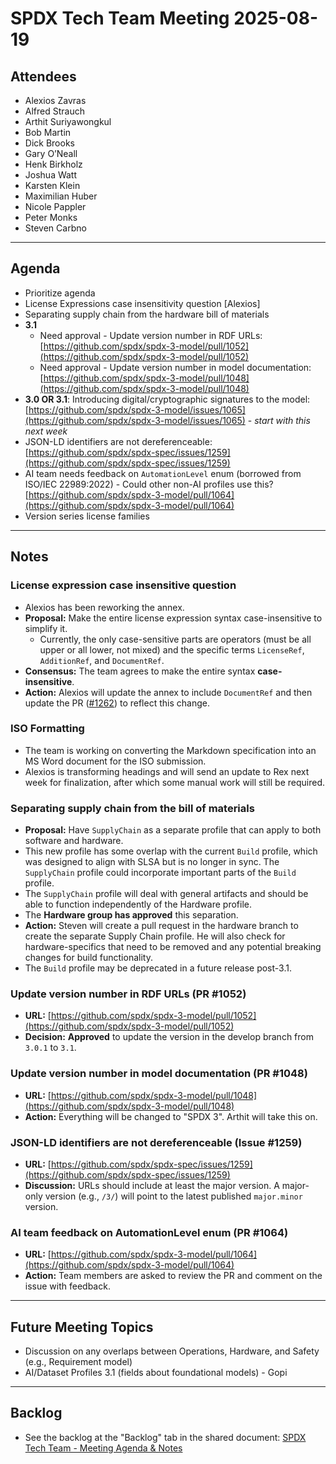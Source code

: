 # SPDX Tech Team Meeting 2025-08-19

## Attendees

  * Alexios Zavras
  * Alfred Strauch
  * Arthit Suriyawongkul
  * Bob Martin
  * Dick Brooks
  * Gary O’Neall
  * Henk Birkholz
  * Joshua Watt
  * Karsten Klein
  * Maximilian Huber
  * Nicole Pappler
  * Peter Monks
  * Steven Carbno

-----

## Agenda

  * Prioritize agenda
  * License Expressions case insensitivity question [Alexios]
  * Separating supply chain from the hardware bill of materials
  * **3.1**
      * Need approval - Update version number in RDF URLs: [https://github.com/spdx/spdx-3-model/pull/1052](https://github.com/spdx/spdx-3-model/pull/1052)
      * Need approval - Update version number in model documentation: [https://github.com/spdx/spdx-3-model/pull/1048](https://github.com/spdx/spdx-3-model/pull/1048)
  * **3.0 OR 3.1**: Introducing digital/cryptographic signatures to the model: [https://github.com/spdx/spdx-3-model/issues/1065](https://github.com/spdx/spdx-3-model/issues/1065) - *start with this next week*
  * JSON-LD identifiers are not dereferenceable: [https://github.com/spdx/spdx-spec/issues/1259](https://github.com/spdx/spdx-spec/issues/1259)
  * AI team needs feedback on `AutomationLevel` enum (borrowed from ISO/IEC 22989:2022) - Could other non-AI profiles use this? [https://github.com/spdx/spdx-3-model/pull/1064](https://github.com/spdx/spdx-3-model/pull/1064)
  * Version series license families

-----

## Notes

### License expression case insensitive question

  * Alexios has been reworking the annex.
  * **Proposal:** Make the entire license expression syntax case-insensitive to simplify it.
      * Currently, the only case-sensitive parts are operators (must be all upper or all lower, not mixed) and the specific terms `LicenseRef`, `AdditionRef`, and `DocumentRef`.
  * **Consensus:** The team agrees to make the entire syntax **case-insensitive**.
  * **Action:** Alexios will update the annex to include `DocumentRef` and then update the PR ([\#1262](https://www.google.com/search?q=https://github.com/spdx/spdx-spec/pull/1262)) to reflect this change.

### ISO Formatting

  * The team is working on converting the Markdown specification into an MS Word document for the ISO submission.
  * Alexios is transforming headings and will send an update to Rex next week for finalization, after which some manual work will still be required.

### Separating supply chain from the bill of materials

  * **Proposal:** Have `SupplyChain` as a separate profile that can apply to both software and hardware.
  * This new profile has some overlap with the current `Build` profile, which was designed to align with SLSA but is no longer in sync. The `SupplyChain` profile could incorporate important parts of the `Build` profile.
  * The `SupplyChain` profile will deal with general artifacts and should be able to function independently of the Hardware profile.
  * The **Hardware group has approved** this separation.
  * **Action:** Steven will create a pull request in the hardware branch to create the separate Supply Chain profile. He will also check for hardware-specifics that need to be removed and any potential breaking changes for build functionality.
  * The `Build` profile may be deprecated in a future release post-3.1.

### Update version number in RDF URLs (PR \#1052)

  * **URL:** [https://github.com/spdx/spdx-3-model/pull/1052](https://github.com/spdx/spdx-3-model/pull/1052)
  * **Decision:** **Approved** to update the version in the develop branch from `3.0.1` to `3.1`.

### Update version number in model documentation (PR \#1048)

  * **URL:** [https://github.com/spdx/spdx-3-model/pull/1048](https://github.com/spdx/spdx-3-model/pull/1048)
  * **Action:** Everything will be changed to "SPDX 3". Arthit will take this on.

### JSON-LD identifiers are not dereferenceable (Issue \#1259)

  * **URL:** [https://github.com/spdx/spdx-spec/issues/1259](https://github.com/spdx/spdx-spec/issues/1259)
  * **Discussion:** URLs should include at least the major version. A major-only version (e.g., `/3/`) will point to the latest published `major.minor` version.

### AI team feedback on AutomationLevel enum (PR \#1064)

  * **URL:** [https://github.com/spdx/spdx-3-model/pull/1064](https://github.com/spdx/spdx-3-model/pull/1064)
  * **Action:** Team members are asked to review the PR and comment on the issue with feedback.

-----

## Future Meeting Topics

  * Discussion on any overlaps between Operations, Hardware, and Safety (e.g., Requirement model)
  * AI/Dataset Profiles 3.1 (fields about foundational models) - Gopi

-----

## Backlog

  * See the backlog at the "Backlog" tab in the shared document: [SPDX Tech Team - Meeting Agenda & Notes](https://docs.google.com/document/d/1NdHYU_VZtLacD4bEmf2GiUVRTbrcev1beaJpq8s8-pU/edit?tab=t.4wfxhy2gdx3y)
